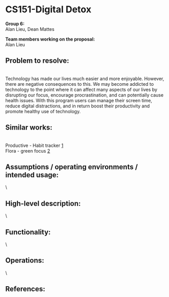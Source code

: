 # CS151-Digital Detox

**Group 6:**
\
Alan Lieu, Dean Mattes

**Team members working on the proposal:** 
\
Alan Lieu

## Problem to resolve: 
\
Technology has made our lives much easier and more enjoyable. However, there are negative consequences to this. We may become addicted to technology to the point where it can affect many aspects of our lives by disrupting our focus, encourage procrastination, and can potentially cause health issues. With this program users can manage their screen time, reduce digital distractions, and in return boost their productivity and promote healthy use of technology.

## Similar works:
\
Productive - Habit tracker [1]
\
Flora - green focus [2] 

## Assumptions / operating environments / intended usage:
\


## High-level description: 
\


## Functionality:
\


## Operations: 
\


## References: 
[1]: <https://productiveapp.io/> "Productive - Habit tracker"
[2]: <https://flora.appfinca.com/en/> "Flora - green focus"
